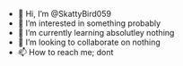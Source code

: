 - 👋 Hi, I’m @SkattyBird059
- 👀 I’m interested in something probably
- 🌱 I’m currently learning absolutley nothing
- 💞️ I’m looking to collaborate on nothing
- 📫 How to reach me; dont

<!---
SkattyBird059/SkattyBird059 is a ✨ special ✨ repository because its `README.md` (this file) appears on your GitHub profile.
You can click the Preview link to take a look at your changes.
--->
